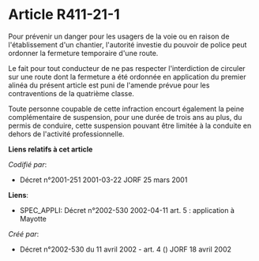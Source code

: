 # Article R411-21-1

Pour prévenir un danger pour les usagers de la voie ou en raison de l'établissement d'un chantier, l'autorité investie du
pouvoir de police peut ordonner la fermeture temporaire d'une route.

Le fait pour tout conducteur de ne pas respecter l'interdiction de circuler sur une route dont la fermeture a été ordonnée en
application du premier alinéa du présent article est puni de l'amende prévue pour les contraventions de la quatrième classe.

Toute personne coupable de cette infraction encourt également la peine complémentaire de suspension, pour une durée de trois
ans au plus, du permis de conduire, cette suspension pouvant être limitée à la conduite en dehors de l'activité
professionnelle.

**Liens relatifs à cet article**

_Codifié par_:

  - Décret n°2001-251 2001-03-22 JORF 25 mars 2001

**Liens**:

  - SPEC_APPLI: Décret n°2002-530 2002-04-11 art. 5 : application à Mayotte

_Créé par_:

  - Décret n°2002-530 du 11 avril 2002 - art. 4 () JORF 18 avril 2002
